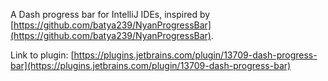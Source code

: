 A Dash progress bar for IntelliJ IDEs, inspired by [https://github.com/batya239/NyanProgressBar](https://github.com/batya239/NyanProgressBar).

Link to plugin: [https://plugins.jetbrains.com/plugin/13709-dash-progress-bar](https://plugins.jetbrains.com/plugin/13709-dash-progress-bar)
